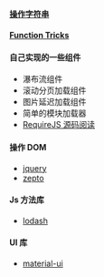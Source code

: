 #### [操作字符串](string-operations.md)

#### [Function Tricks](function-tricks.md)

#### 自己实现的一些组件

* 瀑布流组件
* 滚动分页加载组件
* 图片延迟加载组件
* 简单的模块加载器
* [RequireJS 源码阅读](src/requirejs-code-reading.js)

#### 操作 DOM

* [jquery](https://github.com/jquery/jquery)
* [zepto](https://github.com/madrobby/zepto)

#### Js 方法库

* [lodash](https://github.com/eplover/lodash)

#### UI 库

* [material-ui](http://www.material-ui.com/#/)
